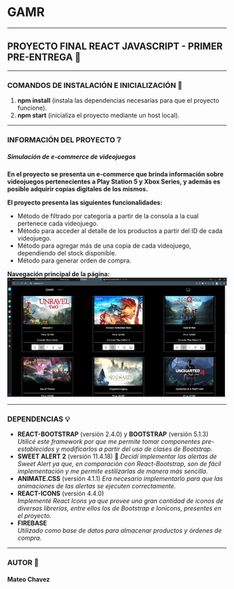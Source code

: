 # **GAMR** 

___

## PROYECTO FINAL REACT JAVASCRIPT - PRIMER PRE-ENTREGA 📝

___

### COMANDOS DE INSTALACIÓN E INICIALIZACIÓN 🚩

1. **npm install** (instala las dependencias necesarias para que el proyecto funcione).
2. **npm start** (inicializa el proyecto mediante un host local).

___

### INFORMACIÓN DEL PROYECTO ❔

##### **Simulación de e-commerce de videojuegos**
**En el proyecto se presenta un e-commerce que brinda información sobre videojuegos pertenecientes a Play Station 5 y Xbox Series, y además es posible adquirir copias digitales de los mismos.**  

**El proyecto presenta las siguientes funcionalidades:**
* Método de filtrado por categoría a partir de la consola a la cual pertenece cada videojuego.
* Método para acceder al detalle de los productos a partir del ID de cada videojuego.
* Método para agregar más de una copia de cada videojuego, dependiendo del stock disponible.
* Método para generar orden de compra.

**Navegación principal de la página:**  
![Gif](./public/assets/imgReadme/gif_readme.gif)

___

### DEPENDENCIAS 💡

* **REACT-BOOTSTRAP** (versión 2.4.0) y **BOOTSTRAP** (versión 5.1.3)  
*Utilicé este framework por que me permite tomar componentes pre-establecidos y modificarlos a partir del uso de clases de Bootstrap.* 
* **SWEET ALERT 2** (versión 11.4.18) 🍩
*Decidí implementar las alertas de Sweet Alert ya que, en comparación con React-Bootstrap, son de fácil implementación y me permite estilizarlas de manera más sencilla.*
* **ANIMATE.CSS** (versión 4.1.1)
*Era necesario implementarlo para que las animaciones de las alertas se ejecuten correctamente.*
* **REACT-ICONS** (versión 4.4.0)  
*Implementé React Icons ya que provee una gran cantidad de iconos de diversas librerías, entre ellos los de Bootstrap e Ionicons, presentes en el proyecto.*
* **FIREBASE**  
*Utilizado como base de datos para almacenar productos y órdenes de compra.*

___

### AUTOR 🧠

#### Mateo Chavez
